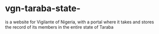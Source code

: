 # vgn-taraba-state-
is a website for Vigilante of Nigeria, with a portal where it takes and stores the record of its members in the entire state of Taraba
